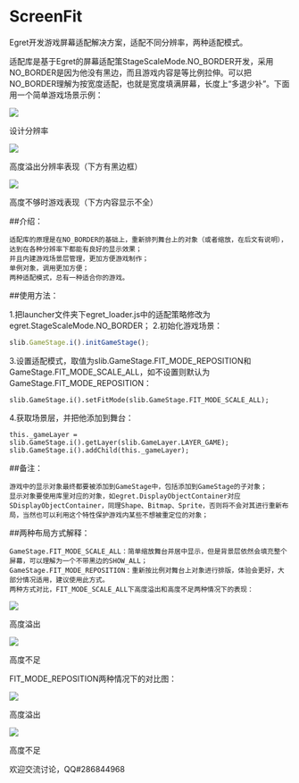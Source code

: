 # ScreenFit
Egret开发游戏屏幕适配解决方案，适配不同分辨率，两种适配模式。

适配库是基于Egret的屏幕适配策StageScaleMode.NO_BORDER开发，采用NO_BORDER是因为他没有黑边，而且游戏内容是等比例拉伸。可以把NO_BORDER理解为按宽度适配，也就是宽度填满屏幕，长度上“多退少补”。下面用一个简单游戏场景示例：

![](https://github.com/eperfect/ScreenFit/blob/master/doc/img/1.jpg?raw=true)

设计分辨率

![](https://github.com/eperfect/ScreenFit/blob/master/doc/img/2.jpg?raw=true)

高度溢出分辨率表现（下方有黑边框）

![](https://github.com/eperfect/ScreenFit/blob/master/doc/img/3.jpg?raw=true)

高度不够时游戏表现（下方内容显示不全）

##介绍：

    适配库的原理是在NO_BORDER的基础上，重新排列舞台上的对象（或者缩放，在后文有说明），达到在各种分辨率下都能有良好的显示效果；
    并且内建游戏场景层管理，更加方便游戏制作；
    单例对象，调用更加方便；
    两种适配模式，总有一种适合你的游戏。
    
##使用方法：

1.把launcher文件夹下egret_loader.js中的适配策略修改为egret.StageScaleMode.NO_BORDER；
2.初始化游戏场景：
```javascript
slib.GameStage.i().initGameStage();
```
3.设置适配模式，取值为slib.GameStage.FIT_MODE_REPOSITION和GameStage.FIT_MODE_SCALE_ALL，如不设置则默认为GameStage.FIT_MODE_REPOSITION：
```
slib.GameStage.i().setFitMode(slib.GameStage.FIT_MODE_SCALE_ALL);
```
4.获取场景层，并把他添加到舞台：
```
this._gameLayer = slib.GameStage.i().getLayer(slib.GameLayer.LAYER_GAME);
slib.GameStage.i().addChild(this._gameLayer);
```

##备注：

    游戏中的显示对象最终都要被添加到GameStage中，包括添加到GameStage的子对象；
    显示对象要使用库里对应的对象，如egret.DisplayObjectContainer对应SDisplayObjectContainer，同理Shape、Bitmap、Sprite，否则将不会对其进行重新布局，当然也可以利用这个特性保护游戏内某些不想被重定位的对象；

##两种布局方式解释：

    GameStage.FIT_MODE_SCALE_ALL：简单缩放舞台并居中显示，但是背景层依然会填充整个屏幕，可以理解为一个不带黑边的SHOW_ALL；
    GameStage.FIT_MODE_REPOSITION：重新按比例对舞台上对象进行排版，体验会更好，大部分情况适用，建议使用此方式。
    两种方式对比，FIT_MODE_SCALE_ALL下高度溢出和高度不足两种情况下的表现：
    

![](https://github.com/eperfect/ScreenFit/blob/master/doc/img/11.jpg?raw=true)

高度溢出
    
![](https://github.com/eperfect/ScreenFit/blob/master/doc/img/22.jpg?raw=true)

高度不足

FIT_MODE_REPOSITION两种情况下的对比图：

![](https://github.com/eperfect/ScreenFit/blob/master/doc/img/33.jpg?raw=true)

高度溢出
    
![](https://github.com/eperfect/ScreenFit/blob/master/doc/img/44.jpg?raw=true)

高度不足

欢迎交流讨论，QQ#286844968
